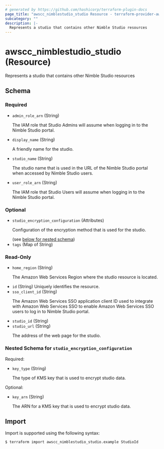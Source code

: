```yaml
---
# generated by https://github.com/hashicorp/terraform-plugin-docs
page_title: "awscc_nimblestudio_studio Resource - terraform-provider-awscc"
subcategory: ""
description: |-
  Represents a studio that contains other Nimble Studio resources
---
```


# awscc_nimblestudio_studio (Resource)

Represents a studio that contains other Nimble Studio resources



<!-- schema generated by tfplugindocs -->
## Schema

### Required

- `admin_role_arn` (String) <p>The IAM role that Studio Admins will assume when logging in to the Nimble Studio portal.</p>
- `display_name` (String) <p>A friendly name for the studio.</p>
- `studio_name` (String) <p>The studio name that is used in the URL of the Nimble Studio portal when accessed by Nimble Studio users.</p>
- `user_role_arn` (String) <p>The IAM role that Studio Users will assume when logging in to the Nimble Studio portal.</p>

### Optional

- `studio_encryption_configuration` (Attributes) <p>Configuration of the encryption method that is used for the studio.</p> (see [below for nested schema](#nestedatt--studio_encryption_configuration))
- `tags` (Map of String)

### Read-Only

- `home_region` (String) <p>The Amazon Web Services Region where the studio resource is located.</p>
- `id` (String) Uniquely identifies the resource.
- `sso_client_id` (String) <p>The Amazon Web Services SSO application client ID used to integrate with Amazon Web Services SSO to enable Amazon Web Services SSO users to log in to Nimble Studio portal.</p>
- `studio_id` (String)
- `studio_url` (String) <p>The address of the web page for the studio.</p>

<a id="nestedatt--studio_encryption_configuration"></a>
### Nested Schema for `studio_encryption_configuration`

Required:

- `key_type` (String) <p>The type of KMS key that is used to encrypt studio data.</p>

Optional:

- `key_arn` (String) <p>The ARN for a KMS key that is used to encrypt studio data.</p>

## Import

Import is supported using the following syntax:

```shell
$ terraform import awscc_nimblestudio_studio.example StudioId
```
